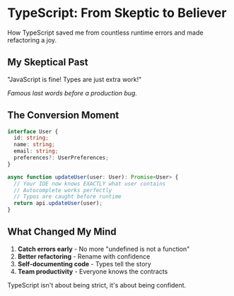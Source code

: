 # TypeScript: From Skeptic to Believer

How TypeScript saved me from countless runtime errors and made refactoring a joy.

## My Skeptical Past

"JavaScript is fine! Types are just extra work!"

*Famous last words before a production bug.*

## The Conversion Moment

```typescript
interface User {
  id: string;
  name: string;
  email: string;
  preferences?: UserPreferences;
}

async function updateUser(user: User): Promise<User> {
  // Your IDE now knows EXACTLY what user contains
  // Autocomplete works perfectly
  // Typos are caught before runtime
  return api.updateUser(user);
}
```

## What Changed My Mind

1. **Catch errors early** - No more "undefined is not a function"
2. **Better refactoring** - Rename with confidence
3. **Self-documenting code** - Types tell the story
4. **Team productivity** - Everyone knows the contracts

TypeScript isn't about being strict, it's about being confident.